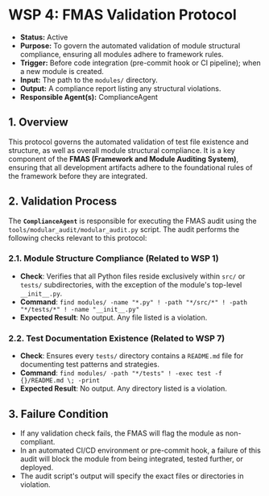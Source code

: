 # WSP 4: FMAS Validation Protocol
- **Status:** Active
- **Purpose:** To govern the automated validation of module structural compliance, ensuring all modules adhere to framework rules.
- **Trigger:** Before code integration (pre-commit hook or CI pipeline); when a new module is created.
- **Input:** The path to the `modules/` directory.
- **Output:** A compliance report listing any structural violations.
- **Responsible Agent(s):** ComplianceAgent

## 1. Overview

This protocol governs the automated validation of test file existence and structure, as well as overall module structural compliance. It is a key component of the **FMAS (Framework and Module Auditing System)**, ensuring that all development artifacts adhere to the foundational rules of the framework before they are integrated.

## 2. Validation Process

The **`ComplianceAgent`** is responsible for executing the FMAS audit using the `tools/modular_audit/modular_audit.py` script. The audit performs the following checks relevant to this protocol:

### 2.1. Module Structure Compliance (Related to WSP 1)
-   **Check**: Verifies that all Python files reside exclusively within `src/` or `tests/` subdirectories, with the exception of the module's top-level `__init__.py`.
-   **Command**: `find modules/ -name "*.py" ! -path "*/src/*" ! -path "*/tests/*" ! -name "__init__.py"`
-   **Expected Result**: No output. Any file listed is a violation.

### 2.2. Test Documentation Existence (Related to WSP 7)
-   **Check**: Ensures every `tests/` directory contains a `README.md` file for documenting test patterns and strategies.
-   **Command**: `find modules/ -path "*/tests" ! -exec test -f {}/README.md \; -print`
-   **Expected Result**: No output. Any directory listed is a violation.

## 3. Failure Condition

-   If any validation check fails, the FMAS will flag the module as non-compliant.
-   In an automated CI/CD environment or pre-commit hook, a failure of this audit will block the module from being integrated, tested further, or deployed.
-   The audit script's output will specify the exact files or directories in violation. 